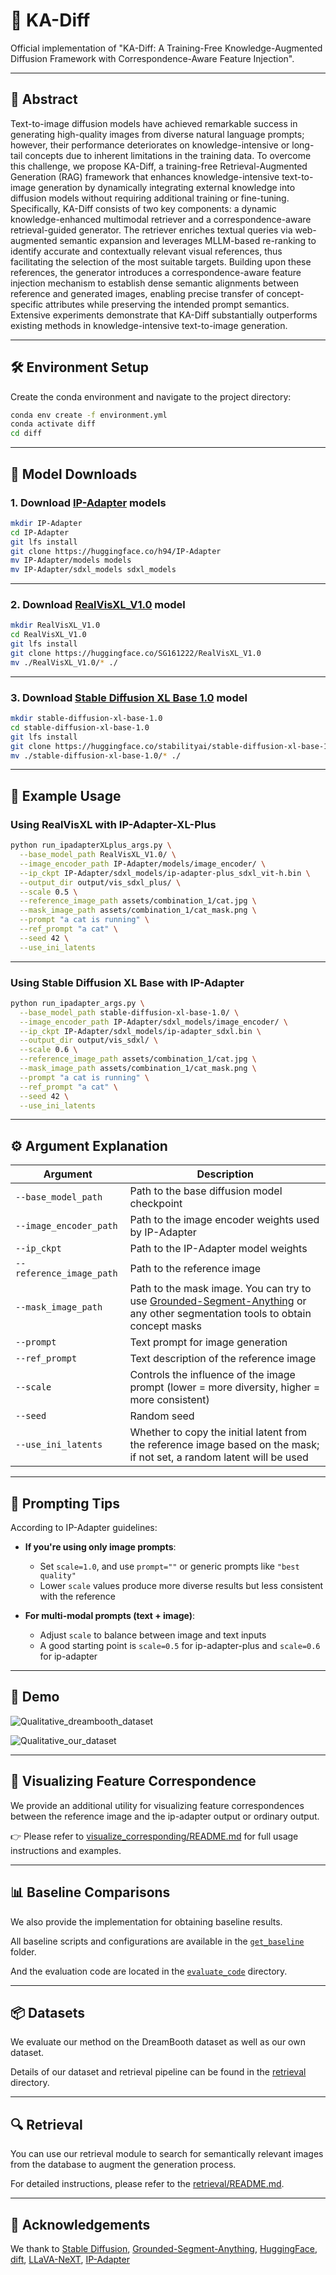 # 🧩 KA-Diff

Official implementation of "KA-Diff: A Training-Free Knowledge-Augmented Diffusion Framework with Correspondence-Aware Feature Injection".

---

## 📖 Abstract

Text-to-image diffusion models have achieved remarkable success in generating high-quality images from diverse natural language prompts; however, their performance deteriorates on knowledge-intensive or long-tail concepts due to inherent limitations in the training data. To overcome this challenge, we propose KA-Diff, a training-free Retrieval-Augmented Generation (RAG) framework that enhances knowledge-intensive text-to-image generation by dynamically integrating external knowledge into diffusion models without requiring additional training or fine-tuning. Specifically, KA-Diff consists of two key components: a dynamic knowledge-enhanced multimodal retriever and a correspondence-aware retrieval-guided generator. The retriever enriches textual queries via web-augmented semantic expansion and leverages MLLM-based re-ranking to identify accurate and contextually relevant visual references, thus facilitating the selection of the most suitable targets. Building upon these references, the generator introduces a correspondence-aware feature injection mechanism to establish dense semantic alignments between reference and generated images, enabling precise transfer of concept-specific attributes while preserving the intended prompt semantics. Extensive experiments demonstrate that KA-Diff substantially outperforms existing methods in knowledge-intensive text-to-image generation.

---

## 🛠️ Environment Setup

Create the conda environment and navigate to the project directory:

```bash
conda env create -f environment.yml
conda activate diff
cd diff
```

---

## 🔌 Model Downloads

### 1. Download [IP-Adapter](https://huggingface.co/h94/IP-Adapter/tree/main/sdxl_models/image_encoder) models

```bash
mkdir IP-Adapter
cd IP-Adapter
git lfs install
git clone https://huggingface.co/h94/IP-Adapter
mv IP-Adapter/models models
mv IP-Adapter/sdxl_models sdxl_models
```

---

### 2. Download [RealVisXL_V1.0](https://huggingface.co/SG161222/RealVisXL_V1.0) model

```bash
mkdir RealVisXL_V1.0
cd RealVisXL_V1.0
git lfs install
git clone https://huggingface.co/SG161222/RealVisXL_V1.0
mv ./RealVisXL_V1.0/* ./
```

---

### 3. Download [Stable Diffusion XL Base 1.0](https://huggingface.co/stabilityai/stable-diffusion-xl-base-1.0) model

```bash
mkdir stable-diffusion-xl-base-1.0
cd stable-diffusion-xl-base-1.0
git lfs install
git clone https://huggingface.co/stabilityai/stable-diffusion-xl-base-1.0
mv ./stable-diffusion-xl-base-1.0/* ./
```

---

## 🧪 Example Usage

### Using RealVisXL with IP-Adapter-XL-Plus

```bash
python run_ipadapterXLplus_args.py \
  --base_model_path RealVisXL_V1.0/ \
  --image_encoder_path IP-Adapter/models/image_encoder/ \
  --ip_ckpt IP-Adapter/sdxl_models/ip-adapter-plus_sdxl_vit-h.bin \
  --output_dir output/vis_sdxl_plus/ \
  --scale 0.5 \
  --reference_image_path assets/combination_1/cat.jpg \
  --mask_image_path assets/combination_1/cat_mask.png \
  --prompt "a cat is running" \
  --ref_prompt "a cat" \
  --seed 42 \
  --use_ini_latents
```

---

### Using Stable Diffusion XL Base with IP-Adapter

```bash
python run_ipadapter_args.py \
  --base_model_path stable-diffusion-xl-base-1.0/ \
  --image_encoder_path IP-Adapter/sdxl_models/image_encoder/ \
  --ip_ckpt IP-Adapter/sdxl_models/ip-adapter_sdxl.bin \
  --output_dir output/vis_sdxl/ \
  --scale 0.6 \
  --reference_image_path assets/combination_1/cat.jpg \
  --mask_image_path assets/combination_1/cat_mask.png \
  --prompt "a cat is running" \
  --ref_prompt "a cat" \
  --seed 42 \
  --use_ini_latents
```

---

## ⚙️ Argument Explanation

| Argument | Description |
|----------|-------------|
| `--base_model_path` | Path to the base diffusion model checkpoint |
| `--image_encoder_path` | Path to the image encoder weights used by IP-Adapter |
| `--ip_ckpt` | Path to the IP-Adapter model weights |
| `--reference_image_path` | Path to the reference image |
| `--mask_image_path` | Path to the mask image. You can try to use [Grounded-Segment-Anything](https://github.com/IDEA-Research/Grounded-Segment-Anything) or any other segmentation tools to obtain concept masks |
| `--prompt` | Text prompt for image generation |
| `--ref_prompt` | Text description of the reference image |
| `--scale` | Controls the influence of the image prompt (lower = more diversity, higher = more consistent) |
| `--seed` | Random seed |
| `--use_ini_latents` | Whether to copy the initial latent from the reference image based on the mask; if not set, a random latent will be used |

---

## 🎯 Prompting Tips

According to IP-Adapter guidelines:

- **If you're using only image prompts**:
  - Set `scale=1.0`, and use `prompt=""` or generic prompts like `"best quality"`
  - Lower `scale` values produce more diverse results but less consistent with the reference

- **For multi-modal prompts (text + image)**:
  - Adjust `scale` to balance between image and text inputs
  - A good starting point is `scale=0.5` for ip-adapter-plus and `scale=0.6` for ip-adapter

---

## 🎨 Demo

![Qualitative_dreambooth_dataset](assets/Qualitative_dreambooth_dataset.png)

![Qualitative_our_dataset](assets/Qualitative_our_dataset.png)

---
## 🌈 Visualizing Feature Correspondence
We provide an additional utility for visualizing feature correspondences between the reference image and the ip-adapter output or ordinary output.

👉 Please refer to [visualize_corresponding/README.md](./visualize_corresponding/README.md) for full usage instructions and examples.

---
## 📊 Baseline Comparisons
We also provide the implementation for obtaining baseline results.

All baseline scripts and configurations are available in the [`get_baseline`](./get_baseline) folder.

And the evaluation code are located in the [`evaluate_code`](./evaluate_code) directory.

---

## 📦 Datasets

We evaluate our method on the DreamBooth dataset as well as our own dataset.

Details of our dataset and retrieval pipeline can be found in the [retrieval](retrieval/) directory.

---

## 🔍 Retrieval

You can use our retrieval module to search for semantically relevant images from the database to augment the generation process.

For detailed instructions, please refer to the [retrieval/README.md](retrieval/README.md).

---
## 🙏 Acknowledgements
We thank to [Stable Diffusion](https://github.com/CompVis/stable-diffusion), [Grounded-Segment-Anything](https://github.com/IDEA-Research/Grounded-Segment-Anything), [HuggingFace](https://huggingface.co/), [dift](https://github.com/Tsingularity/dift), [LLaVA-NeXT](https://github.com/LLaVA-VL/LLaVA-NeXT), [IP-Adapter](https://github.com/tencent-ailab/IP-Adapter)
